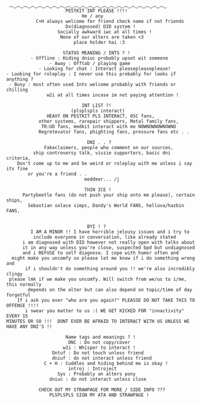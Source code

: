 
                          
     ︵‿︵‿︵‿︵‿︵‿︵‿︵‿︵‿︵‿︵‿︵‿︵‿︵‿︵‿︵‿︵‿︵‿︵‿︵‿︵‿︵‿︵‿
                          PESTKIT INT PLEASE !!!!
                                He / any
               C+H always welcome for friend check name if not friends
                          Dx(diagnosed) DID system !
                       Socially awkward iwc at all times !
                        None of our alters are taken <3
                             place holder hai :3
                          
                         STATUS MEANING / INTS ? !
             - Offline : Hiding dniuc probably upset wit someone
                    - Away : Offtab / playing game
                - Looking for chat : Interact pleasepleaseplease!
    - Looking for roleplay : I never use this probably for looks if anything ?
     - Busy : most often used Ints welcome probably with friends or chilling
                   w2i at all times incase im not paying attention !

                                INT LIST ?! 
                            (plsplspls interact)
                   HEAVY ON PESTKIT PLS INTERACT, OSC fans, 
                other systems, rarepair shippers, Metal family fans,
                 TR:UD fans, medkit interact with me NOWNOWNOWNOWNO
                Regretevator fans, phighting fans, pressure fans etc . . 

                                  DNI . . ?
                  Fakeclaimers, people who comment on our sources, 
              ship controversy talk, vivzie supporters, basic dni criteria, 
        Don't come up to me and be weird or roleplay with me unless i say its fine
            or you're a friend . .
                                 meddeer... /j

                                 THIN ICE !
          Partybeetle fans (do not push your ship onto me please), certain ships,
            Sebastian solace simps, Dandy's World FANS, helluva/hazbin FANS, 
                 
            
                                  BYI ! ?
             I AM A MINOR !! I have horrible jelousy issues and i try to
              include everyone in conversation, like already stated 
          i am diagnosed with DID however not really open with talks about
          it in any way unless you're close, suspected bpd but undiagnosed 
          and i REFUSE to self diagnose. I cope with humor often and
      might make you uncomfy so please let me know if i do something wrong and
           if i shouldn't do something around you !! we're also incredibly clingy
     please lmk if we make you uncomfy. Will switch from we/us to i/me, this normally
            depends on the alter but can also depend on topic/time of day forgetful
        If i ask you ever "who are you again?" PLEASSE DO NOT TAKE THIS TO OFFENSE !!!!
           i swear you matter to us :( WE GET KICKED FOR "innactivity" EVERY 15
    MINUTES OR SO !!!  DONT EVER BE AFRAID TO INTERACT WITH US UNLESS WE HAVE ANY DNI'S !!

                          Name tags and meanings ? !
                           DNC : Do not copy/cover
                         w2i : Whisper to interact !
                     Dntuf : Do not touch unless friend
                     dniuf : do not interact unless friend
                  C + H : Cuddles and hiding behind me is okay !
                           introj : Introject
                       Sys : Probably an alters pony
                    dniuc : do not interact unless close

                CHECK OUT MY STRAWPAGE FOR MORE / SIDE INFO ??? 
                    PLSPLSPLS SIGN MY ATA AND STRAWPAGE !
